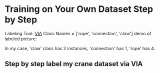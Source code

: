 # Training on Your Own Dataset Step by Step
Labeling Tool: [VIA](http://www.robots.ox.ac.uk/~vgg/software/via/)
Class Names = ['rope', 'connection', 'claw']
demo of labeled picture:

In my case, 'claw' class has 2 instances, 'connection' has 1, 'rope' has 4.
## Step by step label my crane dataset via VIA


